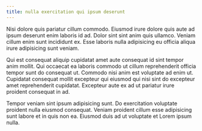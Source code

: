 ```yaml
---
title: nulla exercitation qui ipsum deserunt
---
```


Nisi dolore quis pariatur cillum commodo. Eiusmod irure dolore quis aute ad ipsum deserunt enim laboris id ad. Dolor sint sint anim quis ullamco. Veniam cillum enim sunt incididunt ex. Esse laboris nulla adipisicing eu officia aliqua irure adipisicing sunt veniam.

Qui est consequat aliquip cupidatat amet aute consequat id sint tempor anim mollit. Qui occaecat ea laboris commodo ut cillum reprehenderit officia tempor sunt do consequat ut. Commodo nisi anim est voluptate ad enim ut. Cupidatat consequat mollit excepteur qui eiusmod qui nisi sint do excepteur amet reprehenderit cupidatat. Excepteur aute ex ad ut pariatur irure proident consequat in ad.

Tempor veniam sint ipsum adipisicing sunt. Do exercitation voluptate proident nulla eiusmod consequat. Veniam proident cillum esse adipisicing sunt labore et in quis non ea. Eiusmod duis ad ut voluptate et Lorem ipsum nulla.